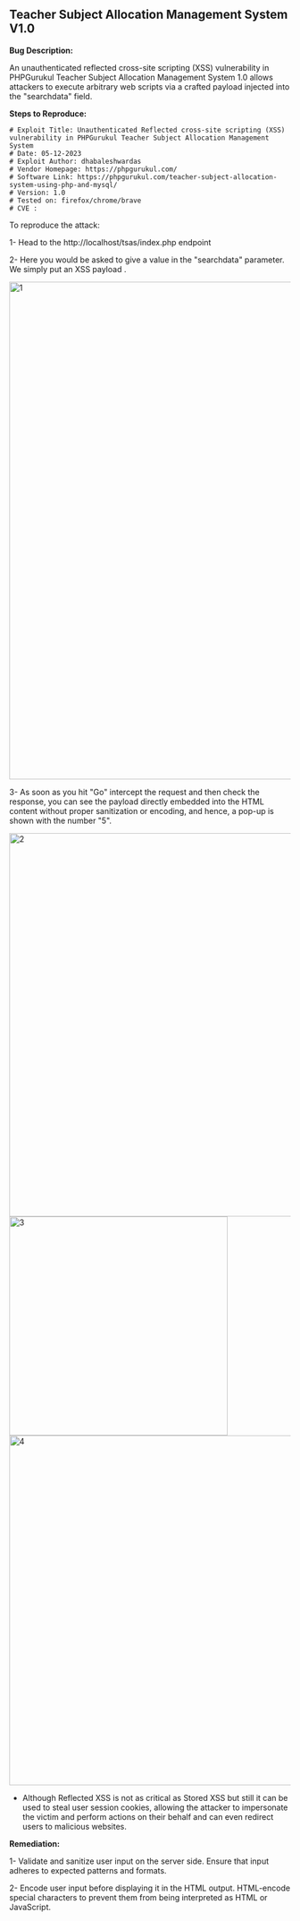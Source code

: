 ## Teacher Subject Allocation Management System V1.0


**Bug Description:**

An unauthenticated reflected cross-site scripting (XSS) vulnerability in PHPGurukul Teacher Subject Allocation Management System 1.0 allows attackers to execute arbitrary web scripts via a crafted payload injected into the "searchdata" field.

**Steps to Reproduce:** 

```
# Exploit Title: Unauthenticated Reflected cross-site scripting (XSS) vulnerability in PHPGurukul Teacher Subject Allocation Management System
# Date: 05-12-2023
# Exploit Author: dhabaleshwardas
# Vendor Homepage: https://phpgurukul.com/
# Software Link: https://phpgurukul.com/teacher-subject-allocation-system-using-php-and-mysql/
# Version: 1.0
# Tested on: firefox/chrome/brave
# CVE : 
```


To reproduce the attack:

1- Head to the http://localhost/tsas/index.php endpoint 



2- Here you would be asked to give a value in the "searchdata" parameter. We simply put an XSS payload <script>alert(5)</script>.

<img width="889" alt="1" src="https://github.com/dhabaleshwar/Open-Source-Vulnerabilities/assets/132373212/59c21c32-4ed1-439a-9f96-43f5d08f8524">



3- As soon as you hit "Go" intercept the request and then check the response, you can see the payload  directly embedded into the HTML content without proper sanitization or encoding, and hence, a pop-up is shown with the number "5".

<img width="685" alt="2" src="https://github.com/dhabaleshwar/Open-Source-Vulnerabilities/assets/132373212/7e11692e-348c-4e44-a6fa-7d49f8b40704">


<img width="391" alt="3" src="https://github.com/dhabaleshwar/Open-Source-Vulnerabilities/assets/132373212/56c7cd8a-4c70-46bd-bd68-15ee35a75f1a">


<img width="625" alt="4" src="https://github.com/dhabaleshwar/Open-Source-Vulnerabilities/assets/132373212/ba780684-255a-4c2f-8a97-0a7ad1ed433c">



- Although Reflected XSS is not as critical as Stored XSS but still it can be used to steal user session cookies, allowing the attacker to impersonate the victim and perform actions on their behalf and can even redirect users to malicious websites. 

**Remediation:** 

1- Validate and sanitize user input on the server side. Ensure that input adheres to expected patterns and formats.

2- Encode user input before displaying it in the HTML output. HTML-encode special characters to prevent them from being interpreted as HTML or JavaScript.
